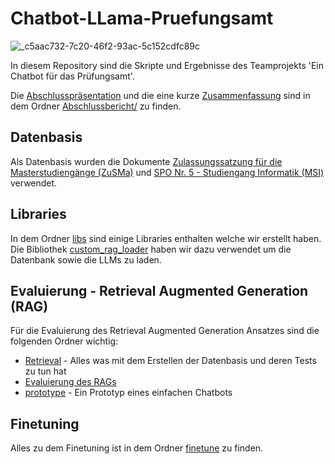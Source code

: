 # Chatbot-LLama-Pruefungsamt
![_c5aac732-7c20-46f2-93ac-5c152cdfc89c](https://github.com/Schmidt-jan/Chatbot-LLama-Pruefungsamt/assets/73313922/01ddc0ca-5e5a-4782-8124-d9c1da357372)

In diesem Repository sind die Skripte und Ergebnisse des Teamprojekts 'Ein Chatbot für das Prüfungsamt'.

Die [Abschlusspräsentation](./Abschlussbericht/praesentation.pptx) und die eine kurze [Zusammenfassung]() sind in dem Ordner [Abschlussbericht/](./Abschlussbericht/) zu finden.

## Datenbasis
Als Datenbasis wurden die Dokumente [Zulassungssatzung für die Masterstudiengänge (ZuSMa)](./main_data_filtered/119_ZuSMa_Senat_18012022.pdf) und [SPO Nr. 5 - Studiengang Informatik (MSI)](./main_data_filtered/SPO_MSI_SPONr5_Senat_10122019.pdf) verwendet.

## Libraries
In dem Ordner [libs](./libs/) sind einige Libraries enthalten welche wir erstellt haben.   
Die Bibliothek [custom_rag_loader](./libs/custom_rag_loader/) haben wir dazu verwendet um die Datenbank sowie die LLMs zu laden.

## Evaluierung - Retrieval Augmented Generation (RAG)
Für die Evaluierung des Retrieval Augmented Generation Ansatzes sind die folgenden Ordner wichtig:
- [Retrieval](./Retrieval/) - Alles was mit dem Erstellen der Datenbasis und deren Tests zu tun hat
- [Evaluierung des RAGs]()
- [prototype](./prototype/) - Ein Prototyp eines einfachen Chatbots

## Finetuning
Alles zu dem Finetuning ist in dem Ordner [finetune](./finetune/) zu finden.